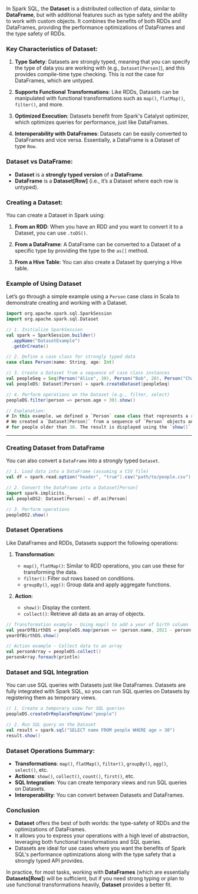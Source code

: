 In Spark SQL, the **Dataset** is a distributed collection of data, similar to **DataFrame**, but with additional features such as type safety and the ability to work with custom objects. It combines the benefits of both RDDs and DataFrames, providing the performance optimizations of DataFrames and the type safety of RDDs.

### Key Characteristics of Dataset:

1. **Type Safety**: Datasets are strongly typed, meaning that you can specify the type of data you are working with (e.g., `Dataset[Person]`), and this provides compile-time type checking. This is not the case for DataFrames, which are untyped.

2. **Supports Functional Transformations**: Like RDDs, Datasets can be manipulated with functional transformations such as `map()`, `flatMap()`, `filter()`, and more.

3. **Optimized Execution**: Datasets benefit from Spark's Catalyst optimizer, which optimizes queries for performance, just like DataFrames.

4. **Interoperability with DataFrames**: Datasets can be easily converted to DataFrames and vice versa. Essentially, a DataFrame is a Dataset of type `Row`.

### Dataset vs DataFrame:

- **Dataset** is a **strongly typed version** of a **DataFrame**.
- **DataFrame** is a **Dataset[Row]** (i.e., it’s a Dataset where each row is untyped).

### Creating a Dataset:

You can create a Dataset in Spark using:

1. **From an RDD**: When you have an RDD and you want to convert it to a Dataset, you can use `.toDS()`.

2. **From a DataFrame**: A DataFrame can be converted to a Dataset of a specific type by providing the type to the `as[]` method.

3. **From a Hive Table**: You can also create a Dataset by querying a Hive table.

### Example of Using Dataset

Let’s go through a simple example using a `Person` case class in Scala to demonstrate creating and working with a Dataset.

```scala
import org.apache.spark.sql.SparkSession
import org.apache.spark.sql.Dataset

// 1. Initialize SparkSession
val spark = SparkSession.builder()
  .appName("DatasetExample")
  .getOrCreate()

// 2. Define a case class for strongly typed data
case class Person(name: String, age: Int)

// 3. Create a Dataset from a sequence of case class instances
val peopleSeq = Seq(Person("Alice", 30), Person("Bob", 28), Person("Charlie", 35))
val peopleDS: Dataset[Person] = spark.createDataset(peopleSeq)

// 4. Perform operations on the Dataset (e.g., filter, select)
peopleDS.filter(person => person.age > 30).show()

// Explanation:
# In this example, we defined a `Person` case class that represents a row in the Dataset.
# We created a `Dataset[Person]` from a sequence of `Person` objects and filtered the Dataset 
# for people older than 30. The result is displayed using the `show()` method.
```

---

### **Creating Dataset from DataFrame**

You can also convert a `DataFrame` into a strongly typed `Dataset`.

```scala
// 1. Load data into a DataFrame (assuming a CSV file)
val df = spark.read.option("header", "true").csv("path/to/people.csv")

// 2. Convert the DataFrame into a Dataset[Person]
import spark.implicits._
val peopleDS2: Dataset[Person] = df.as[Person]

// 3. Perform operations
peopleDS2.show()
```

### **Dataset Operations**

Like DataFrames and RDDs, Datasets support the following operations:

1. **Transformation**:
   - `map()`, `flatMap()`: Similar to RDD operations, you can use these for transforming the data.
   - `filter()`: Filter out rows based on conditions.
   - `groupBy()`, `agg()`: Group data and apply aggregate functions.

2. **Action**:
   - `show()`: Display the content.
   - `collect()`: Retrieve all data as an array of objects.

```scala
// Transformation example - Using map() to add a year of birth column
val yearOfBirthDS = peopleDS.map(person => (person.name, 2021 - person.age))
yearOfBirthDS.show()

// Action example - Collect data to an array
val personArray = peopleDS.collect()
personArray.foreach(println)
```

### **Dataset and SQL Integration**

You can use SQL queries with Datasets just like DataFrames. Datasets are fully integrated with Spark SQL, so you can run SQL queries on Datasets by registering them as temporary views.

```scala
// 1. Create a temporary view for SQL queries
peopleDS.createOrReplaceTempView("people")

// 2. Run SQL query on the Dataset
val result = spark.sql("SELECT name FROM people WHERE age > 30")
result.show()
```

### **Dataset Operations Summary**:

- **Transformations**: `map()`, `flatMap()`, `filter()`, `groupBy()`, `agg()`, `select()`, etc.
- **Actions**: `show()`, `collect()`, `count()`, `first()`, etc.
- **SQL Integration**: You can create temporary views and run SQL queries on Datasets.
- **Interoperability**: You can convert between Datasets and DataFrames.

### Conclusion

- **Dataset** offers the best of both worlds: the type-safety of RDDs and the optimizations of DataFrames.
- It allows you to express your operations with a high level of abstraction, leveraging both functional transformations and SQL queries.
- Datasets are ideal for use cases where you want the benefits of Spark SQL's performance optimizations along with the type safety that a strongly typed API provides.

In practice, for most tasks, working with **DataFrames** (which are essentially **Datasets[Row]**) will be sufficient, but if you need strong typing or plan to use functional transformations heavily, **Dataset** provides a better fit.
